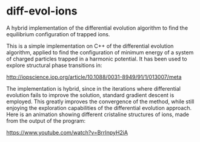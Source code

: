 # diff-evol-ions
A hybrid implementation of the differential evolution algorithm to find the equilibrium configuration of trapped ions.

This is a simple implementation on C++ of the differential evolution algorithm, applied to find the configuration of
minimum energy of a system of charged particles trapped in a harmonic potential. It has been used to explore structural
phase transitions in:

http://iopscience.iop.org/article/10.1088/0031-8949/91/1/013007/meta

The implementation is hybrid, since in the iterations where differential evolution fails to improve the solution, standard
gradient descent is employed. This greatly improves the convergence of the method, while still enjoying the exploration 
capabilities of the differential evolution approach. Here is an animation showing different cristaline structures of ions,
made from the output of the program:

https://www.youtube.com/watch?v=BrrInpyH2iA


